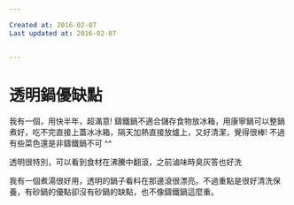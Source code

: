 ```yaml
---

Created at: 2016-02-07
Last updated at: 2016-02-07


---
```


# 透明鍋優缺點


我有一個，用快半年，超滿意! 鑄鐵鍋不適合儲存食物放冰箱，用康寧鍋可以整鍋煮好，吃不完直接上蓋冰冰箱，隔天加熱直接放爐上，又好清潔，覺得很棒! 不過有些菜色還是非鑄鐵鍋不可 ^^

透明很特別，可以看到食材在沸騰中翻滾，之前滷味時臭灰答也好洗

我有一個煮湯很好用，透明的鍋子看料在那邊滾很漂亮。不過重點是很好清洗保養，有砂鍋的優點卻沒有砂鍋的缺點，也不像鑄鐵鍋這麼重。

